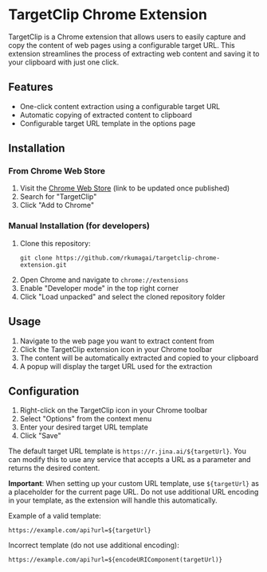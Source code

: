 # TargetClip Chrome Extension

TargetClip is a Chrome extension that allows users to easily capture and copy the content of web pages using a configurable target URL. This extension streamlines the process of extracting web content and saving it to your clipboard with just one click.

## Features

- One-click content extraction using a configurable target URL
- Automatic copying of extracted content to clipboard
- Configurable target URL template in the options page

## Installation

### From Chrome Web Store

1. Visit the [Chrome Web Store](https://chrome.google.com/webstore) (link to be updated once published)
2. Search for "TargetClip"
3. Click "Add to Chrome"

### Manual Installation (for developers)

1. Clone this repository:
   ```
   git clone https://github.com/rkumagai/targetclip-chrome-extension.git
   ```
2. Open Chrome and navigate to `chrome://extensions`
3. Enable "Developer mode" in the top right corner
4. Click "Load unpacked" and select the cloned repository folder

## Usage

1. Navigate to the web page you want to extract content from
2. Click the TargetClip extension icon in your Chrome toolbar
3. The content will be automatically extracted and copied to your clipboard
4. A popup will display the target URL used for the extraction

## Configuration

1. Right-click on the TargetClip icon in your Chrome toolbar
2. Select "Options" from the context menu
3. Enter your desired target URL template
4. Click "Save"

The default target URL template is `https://r.jina.ai/${targetUrl}`. You can modify this to use any service that accepts a URL as a parameter and returns the desired content.

**Important**: When setting up your custom URL template, use `${targetUrl}` as a placeholder for the current page URL. Do not use additional URL encoding in your template, as the extension will handle this automatically.

Example of a valid template:
```
https://example.com/api?url=${targetUrl}
```

Incorrect template (do not use additional encoding):
```
https://example.com/api?url=${encodeURIComponent(targetUrl)}
```